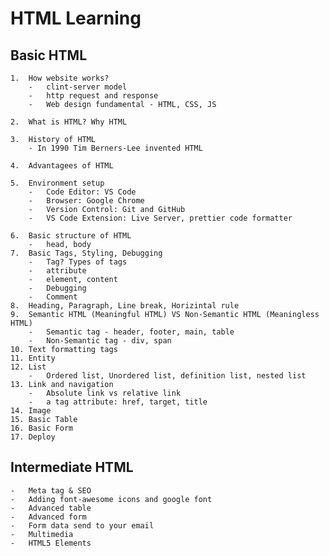 #   HTML Learning

##  Basic HTML

    1.  How website works?
        -   clint-server model
        -   http request and response
        -   Web design fundamental - HTML, CSS, JS

    2.  What is HTML? Why HTML

    3.  History of HTML
        - In 1990 Tim Berners-Lee invented HTML

    4.  Advantagees of HTML

    5.  Environment setup
        -   Code Editor: VS Code
        -   Browser: Google Chrome
        -   Version Control: Git and GitHub
        -   VS Code Extension: Live Server, prettier code formatter

    6.  Basic structure of HTML
        -   head, body
    7.  Basic Tags, Styling, Debugging
        -   Tag? Types of tags
        -   attribute
        -   element, content
        -   Debugging
        -   Comment
    8.  Heading, Paragraph, Line break, Horizintal rule
    9.  Semantic HTML (Meaningful HTML) VS Non-Semantic HTML (Meaningless HTML)
        -   Semantic tag - header, footer, main, table
        -   Non-Semantic tag - div, span
    10. Text formatting tags
    11. Entity
    12. List
        -   Ordered list, Unordered list, definition list, nested list
    13. Link and navigation
        -   Absolute link vs relative link
        -   a tag attribute: href, target, title
    14. Image
    15. Basic Table
    16. Basic Form
    17. Deploy

##  Intermediate HTML

    -   Meta tag & SEO
    -   Adding font-awesome icons and google font
    -   Advanced table
    -   Advanced form
    -   Form data send to your email
    -   Multimedia
    -   HTML5 Elements



